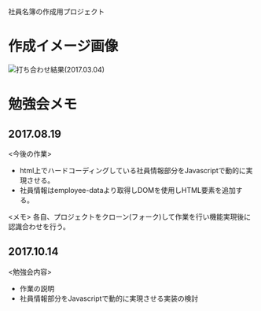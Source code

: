 社員名簿の作成用プロジェクト

# 作成イメージ画像
![打ち合わせ結果(2017.03.04)](https://raw.github.com/wiki/alpsmanz/employee-list/images/IMG_0028.JPG)

# 勉強会メモ
## 2017.08.19
<今後の作業>
* html上でハードコーディングしている社員情報部分をJavascriptで動的に実現させる。
* 社員情報はemployee-dataより取得しDOMを使用しHTML要素を追加する。

<メモ>
各自、プロジェクトをクローン(フォーク)して作業を行い機能実現後に認識合わせを行う。

## 2017.10.14

<勉強会内容>
* 作業の説明
* 社員情報部分をJavascriptで動的に実現させる実装の検討
